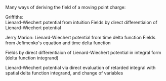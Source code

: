 Many ways of deriving the field of a moving point charge:

Griffiths:  
Lienard-Wiechert potential from intuition
Fields by direct differentiaion of Lienard-Wiechert potential

Jerry Marion:
Lienard-Wiechert potential from time delta function
Fields from Jefimenko's equation and time delta function

Fields by direct differentiaion of Lienard-Wiechert potential in integral form (delta function integrand)

Lienard-Wiechert potential via direct evaluation of retarded integral with spatial delta function integrand, and change of variables 



